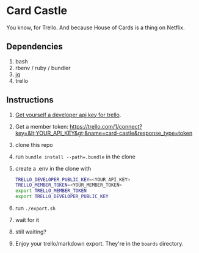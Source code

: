 # Card Castle

You know, for Trello.  And because House of Cards is a thing on Netflix.

## Dependencies

1. bash
1. rbenv / ruby / bundler
1. [jq](https://stedolan.github.io/jq/)
1. trello

## Instructions

1. [Get yourself a developer api key for trello](https://trello.com/1/appKey/generate).
1. Get a member token: https://trello.com/1/connect?key=&lt;YOUR_API_KEY&gt;&name=card-castle&response_type=token
1. clone this repo
1. run `bundle install --path=.bundle` in the clone
1. create a .env in the clone with

    ```bash
    TRELLO_DEVELOPER_PUBLIC_KEY=<YOUR_API_KEY>
    TRELLO_MEMBER_TOKEN=<YOUR_MEMBER_TOKEN>
    export TRELLO_MEMBER_TOKEN
    export TRELLO_DEVELOPER_PUBLIC_KEY

    ```

1. run `./export.sh`
1. wait for it
1. still waiting?
1. Enjoy your trello/markdown export.  They're in the `boards` directory.
